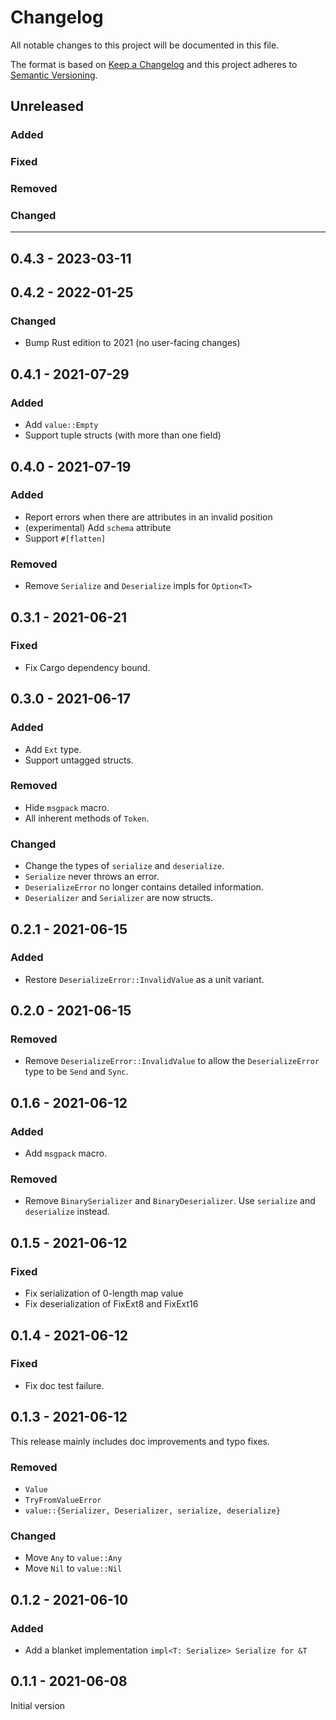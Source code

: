 # Changelog

All notable changes to this project will be documented in this file.

The format is based on [Keep a Changelog](https://keepachangelog.com/en/1.0.0/) and this project adheres to [Semantic Versioning](https://semver.org/spec/v2.0.0.html).

## Unreleased

### Added

### Fixed

### Removed

### Changed

---

## 0.4.3 - 2023-03-11

## 0.4.2 - 2022-01-25

### Changed

- Bump Rust edition to 2021 (no user-facing changes)

## 0.4.1 - 2021-07-29

### Added

- Add `value::Empty`
- Support tuple structs (with more than one field)

## 0.4.0 - 2021-07-19

### Added

- Report errors when there are attributes in an invalid position
- (experimental) Add `schema` attribute
- Support `#[flatten]`

### Removed

- Remove `Serialize` and `Deserialize` impls for `Option<T>`

## 0.3.1 - 2021-06-21

### Fixed

- Fix Cargo dependency bound.

## 0.3.0 - 2021-06-17

### Added

- Add `Ext` type.
- Support untagged structs.

### Removed

- Hide `msgpack` macro.
- All inherent methods of `Token`.

### Changed

- Change the types of `serialize` and `deserialize`.
- `Serialize` never throws an error.
- `DeserializeError` no longer contains detailed information.
- `Deserializer` and `Serializer` are now structs.

## 0.2.1 - 2021-06-15

### Added

- Restore `DeserializeError::InvalidValue` as a unit variant.

## 0.2.0 - 2021-06-15

### Removed

- Remove `DeserializeError::InvalidValue` to allow the `DeserializeError` type to be `Send` and `Sync`.

## 0.1.6 - 2021-06-12

### Added

- Add `msgpack` macro.

### Removed

- Remove `BinarySerializer` and `BinaryDeserializer`. Use `serialize` and `deserialize` instead.

## 0.1.5 - 2021-06-12

### Fixed

- Fix serialization of 0-length map value
- Fix deserialization of FixExt8 and FixExt16

## 0.1.4 - 2021-06-12

### Fixed

- Fix doc test failure.

## 0.1.3 - 2021-06-12

This release mainly includes doc improvements and typo fixes.

### Removed

- `Value`
- `TryFromValueError`
- `value::{Serializer, Deserializer, serialize, deserialize}`

### Changed

- Move `Any` to `value::Any`
- Move `Nil` to `value::Nil`

## 0.1.2 - 2021-06-10

### Added

- Add a blanket implementation `impl<T: Serialize> Serialize for &T`

## 0.1.1 - 2021-06-08

Initial version
